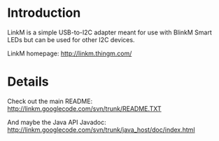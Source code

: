 # Introduction #

LinkM is a simple USB-to-I2C adapter meant for use with BlinkM Smart LEDs but can be used for other I2C devices.

LinkM homepage: http://linkm.thingm.com/

# Details #

Check out the main README:
http://linkm.googlecode.com/svn/trunk/README.TXT

And maybe the Java API Javadoc:
http://linkm.googlecode.com/svn/trunk/java_host/doc/index.html